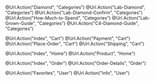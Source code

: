 <!-- CATEGORIES -->

@Url.Action("Diamond", "Categories")
@Url.Action("Lab-Diamond", "Categories")
@Url.Action("Lab-Diamond-Confirm", "Categories")
@Url.Action("How-Much-to-Spend", "Categories")
@Url.Action("Lab-Grown-Guide", "Categories")
@Url.Action("C4-Diamond-Guide", "Categories")

<!-- CART  -->

@Url.Action("Index", "Cart")
@Url.Action("Payment", "Cart")
@Url.Action("Place-Order", "Cart")
@Url.Action("Shipping", "Cart")

<!-- HOME  -->

@Url.Action("Index", "Home")
@Url.Action("Product", "Home")

<!-- ORDER  -->

@Url.Action("Index", "Order")
@Url.Action("Order-Details", "Order")

<!-- USER  -->

@Url.Action("Favorites", "User")
@Url.Action("Info", "User")
